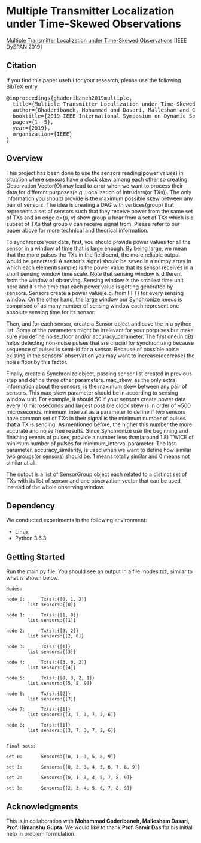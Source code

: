 # Multiple Transmitter Localization under Time-Skewed Observations

[Multiple Transmitter Localization under Time-Skewed Observations](https://www3.cs.stonybrook.edu/~mdasari/assets/pdf/dyspan2019.pdf) [IEEE DySPAN 2019] 

## Citation
If you find this paper useful for your research, please use the following BibTeX entry.
<pre>
@inproceedings{ghaderibaneh2019multiple,
  title={Multiple Transmitter Localization under Time-Skewed Observations},
  author={Ghaderibaneh, Mohammad and Dasari, Mallesham and Gupta, Himanshu},
  booktitle={2019 IEEE International Symposium on Dynamic Spectrum Access Networks (DySPAN)},
  pages={1--5},
  year={2019},
  organization={IEEE}
}
</pre>

## Overview
This project has been done to use the sensors reading(power values) in situation where sensors have a clock skew among each other so creating Observation Vector(O) may lead to error when we want to process their data for different purposes(e.g. Localization of Intruders(or TXs)).
The only information you should provide is the maximum possible skew between any pair of sensors.
The idea is creating a DAG with vertices(group) that represents a set of sensors such that they receive power from the same set of TXs and an edge e=(u, v) show group u hear from a set of TXs which is a subset of TXs that group v can receive signal from. Please refer to our paper above for more technical and theorical information. 
 
To synchronize your data, first, you should provide power values for all the sensor in a window of time that is large enough. By being large, we mean that the more pulses the TXs in the field send, the more reliable output would be generated. A sensor's signal should be saved in a numpy array in which each element(sample) is the power value that its sensor receives in a short sensing window time scale. Note that sensing window is different from the window of observing. Sensing window is the smallest time unit here and it's the time that each power value is getting generated by sensors. Sensors create a power value(e.g. from FFT) for every sensing window. On the other hand, the large window our Synchronize needs is comprised of as many number of sensing window each represent one absolute sensing time for its sensor.

Then, and for each sensor, create a Sensor object and save the in a python list. Some of the parameters might be irrelevant for your porpuses but make sure you define noise_floor and/or accuracy_parameter. The first one(in dB) helps detecting non-noise pulses that are crucial for synchronizing because sequence of pulses is semi-id for a sensor. Because of possible noise existing in the sensors' observation you may want to increase(decrease) the noise floor by this factor.

Finally, create a Synchronize object, passing sensor list created in previous step and define three other parameters.
max_skew, as the only extra information about the sensors, is the maximum skew between any pair of sensors. This max_skew parameter should be in according to sensing window unit. For example, it should 50 if your sensors create power data every 10 microseconds and largest possible clock skew is in order of ~500 microseconds. minimum_interval as a parameter to define if two sensors have common set of TXs in their signal is the minimum number of pulses that a TX is sending. As mentioned before, the higher this number the more accurate and noise free results. Since Synchronize use the beginning and finishing events of pulses, provide a number less than(around 1.8) TWICE of minimum number of pulses for minimum_interval parameter. The last parameter, accuracy_similarity, is used when we want to define how similar two groups(or sensors) should be. 1 means totally similar and 0 means not similar at all.

The output is a list of SensorGroup object each related to a distinct set of TXs with its list of sensor and one observation vector that can be used instead of the whole observing window.

## Dependency
We conducted experiments in the following environment:
 - Linux
 - Python 3.6.3

## Getting Started
Run the main.py file. You should see an output in a file 'nodes.txt', similar to what is shown below.

```
Nodes:

node 0:		 Tx(s):{[0, 1, 2]}
		list sensors:{[0]}

node 1:		 Tx(s):{[1, 0]}
		list sensors:{[1]}

node 2:		 Tx(s):{[3, 2]}
		list sensors:{[2, 6]}

node 3:		 Tx(s):{[1]}
		list sensors:{[3]}

node 4:		 Tx(s):{[3, 0, 2]}
		list sensors:{[4]}

node 5:		 Tx(s):{[0, 3, 2, 1]}
		list sensors:{[5, 8, 9]}

node 6:		 Tx(s):{[2]}
		list sensors:{[7]}

node 7:		 Tx(s):{[1]}
		list sensors:{[3, 7, 3, 7, 2, 6]}

node 8:		 Tx(s):{[1]}
		list sensors:{[3, 7, 3, 7, 2, 6]}


Final sets:

set 0:		 Sensors:{[0, 1, 3, 5, 8, 9]}

set 1:		 Sensors:{[0, 2, 3, 4, 5, 6, 7, 8, 9]}

set 2:		 Sensors:{[0, 1, 3, 4, 5, 7, 8, 9]}

set 3:		 Sensors:{[2, 3, 4, 5, 6, 7, 8, 9]}
```

## Acknowledgments
This is in collaboration with **Mohammad Gaderibaneh, Mallesham Dasari, Prof. Himanshu Gupta**. We would like to thank **Prof. Samir Das** for his initial help in problem formulation. 
